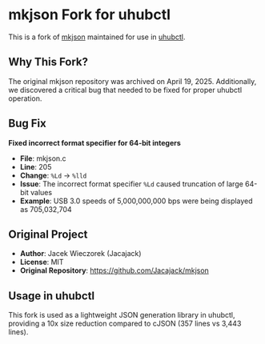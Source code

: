 # mkjson Fork for uhubctl

This is a fork of [mkjson](https://github.com/Jacajack/mkjson) maintained for use in [uhubctl](https://github.com/mvp/uhubctl).

## Why This Fork?

The original mkjson repository was archived on April 19, 2025. Additionally, we discovered a critical bug that needed to be fixed for proper uhubctl operation.

## Bug Fix

**Fixed incorrect format specifier for 64-bit integers**

- **File**: mkjson.c
- **Line**: 205
- **Change**: `%Ld` → `%lld`
- **Issue**: The incorrect format specifier `%Ld` caused truncation of large 64-bit values
- **Example**: USB 3.0 speeds of 5,000,000,000 bps were being displayed as 705,032,704

## Original Project

- **Author**: Jacek Wieczorek (Jacajack)
- **License**: MIT
- **Original Repository**: https://github.com/Jacajack/mkjson

## Usage in uhubctl

This fork is used as a lightweight JSON generation library in uhubctl, providing a 10x size reduction compared to cJSON (357 lines vs 3,443 lines).